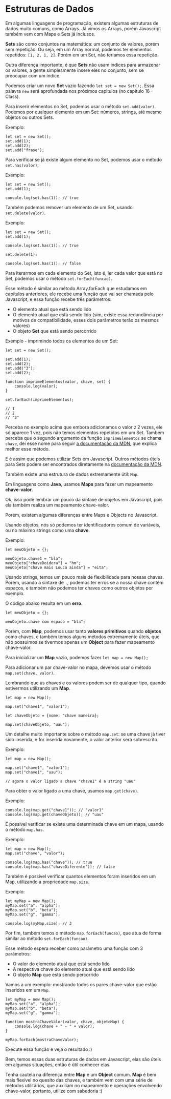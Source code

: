 # Estruturas de Dados

Em algumas linguagens de programação, existem algumas estruturas de dados muito comuns, como Arrays. Já vimos os Arrays, porém Javascript também vem com Maps e Sets já inclusos.

**Sets** são como conjuntos na matemática: um conjunto de valores, porém sem repetição. Ou seja, em um Array normal, podemos ter elementos repetidos: `[1, 2, 1, 2]`. Porém em um Set, não teriamos essa repetição.

Outra diferença importante, é que **Sets** não usam indices para armazenar os valores, a gente simplesmente insere eles no conjunto, sem se preocupar com um índice.

Podemos criar um novo **Set** vazio fazendo `let set = new Set();`. Essa palavra `new` será aprofundada nos próximos capitulos (no capitulo 16 - Class).

Para inserir elementos no Set, podemos usar o método `set.add(valor)`. Podemos por qualquer elemento em um Set: números, strings, até mesmo objetos ou outros Sets.

Exemplo:

```
let set = new Set();
set.add(1);
set.add(2);
set.add("frase");
```

Para verificar se já existe algum elemento no Set, podemos usar o método `set.has(valor)`;

Exemplo:

```
let set = new Set();
set.add(1);

console.log(set.has(1)); // true
```

Também podemos remover um elemento de um Set, usando `set.delete(valor)`.

Exemplo:

```
let set = new Set();
set.add(1);

console.log(set.has(1)); // true

set.delete(1);

console.log(set.has(1)); // false
```

Para iterarmos em cada elemento do Set, isto é, ler cada valor que está no Set, podemos usar o método `set.forEach(funcao)`.

Esse método é similar ao método Array.forEach que estudamos em capitulos anteriores, ele recebe uma função que vai ser chamada pelo Javascript, e essa função recebe três parâmetros:

- O elemento atual que está sendo lido
- O elemento atual que está sendo lido (sim, existe essa redundância por motivos de compatibilidade, esses dois parâmetros terão os mesmos valores)
- O objeto **Set** que está sendo percorrido

Exemplo - imprimindo todos os elementos de um Set:

```
let set = new Set();

set.add(1);
set.add(2);
set.add("3");
set.add(2);

function imprimeElementos(valor, chave, set) {
    console.log(valor);
}

set.forEach(imprimeElementos);

// 1
// 2
// "3"
```

Perceba no exemplo acima que embora adicionamos o valor `2` 2 vezes, ele só aparece 1 vez, pois não temos elementos repetidos em um Set. Também perceba que o segundo argumento da função `imprimeElementos` se chama `chave`, dei esse nome para seguir [a documentação da MDN](https://developer.mozilla.org/en-US/docs/Web/JavaScript/Reference/Global_Objects/Set/forEach), que explica melhor esse método.

E é assim que podemos utilizar Sets em Javascript. Outros métodos úteis para Sets podem ser encontrados diretamente na [documentação da MDN](https://developer.mozilla.org/en-US/docs/Web/JavaScript/Reference/Global_Objects/Set).

Também existe uma estrutura de dados extremamente útil: `Map`.

Em linguagens como **Java**, usamos **Maps** para fazer um mapeamento **chave**-**valor**.

Ok, isso pode lembrar um pouco da sintaxe de objetos em Javascript, pois ela também realiza um mapeamento chave-valor.

Porém, existem algumas diferenças entre Maps e Objects no Javascript.

Usando objetos, nós só podemos ter identificadores comum de variáveis, ou no máximo strings como uma **chave**.

Exemplo:

```
let meuObjeto = {};

meuObjeto.chave1 = "bla";
meuObjeto["chaveDoidera"] = "hm";
meuObjeto["chave mais Louca ainda"] = "eita";
```

Usando strings, temos um pouco mais de flexibilidade para nossas chaves. Porém, usando a sintaxe de `.`, podemos ter erros se a nossa chave contém espaços, e também não podemos ter chaves como outros objetos por exemplo.

O código abaixo resulta em um **erro**.

```
let meuObjeto = {};

meuObjeto.chave com espaco = "bla";
```

Porém, com **Map**, podemos usar tanto **valores primitivos** quando **objetos** como chaves, e também temos alguns métodos extremamente úteis, que não possuimos se tivermos apenas um **Object** para fazer mapeamento chave-valor.

Para inicializar um **Map** vazio, podemos fazer `let map = new Map();`

Para adicionar um par chave-valor no mapa, devemos usar o método `map.set(chave, valor)`.

Lembrando que as chaves e os valores podem ser de qualquer tipo, quando estivermos utilizando um **Map**.

```
let map = new Map();

map.set("chave1", "valor1");

let chaveObjeto = {nome: "chave maneira};

map.set(chaveObjeto, "uau");
```

Um detalhe muito importante sobre o método `map.set`: se uma chave já tiver sido inserida, e for inserida novamente, o valor anterior será sobrescrito.

Exemplo:

```
let map = new Map();

map.set("chave1", "valor1");
map.set("chave1", "uau");

// agora o valor ligado a chave "chave1" é a string "uau"
```

Para obter o valor ligado a uma chave, usamos `map.get(chave)`.

Exemplo:

```
console.log(map.get("chave1")); // "valor1"
console.log(map.get(chaveObjeto)); // "uau"
```

É possível verificar se existe uma determinada chave em um mapa, usando o método `map.has`.

Exemplo:

```
let map = new Map();
map.set("chave", "valor");

console.log(map.has("chave")); // true
console.log(map.has("chaveDiferente")); // false
```

Também é possível verificar quantos elementos foram inseridos em um Map, utilizando a propriedade `map.size`.

Exemplo:

```
let myMap = new Map();
myMap.set("a", "alpha");
myMap.set("b", "beta");
myMap.set("g", "gamma");

console.log(myMap.size); // 3
```

Por fim, também temos o método `map.forEach(funcao)`, que atua de forma similar ao método `set.forEach(funcao)`.

Esse método espera receber como parâmetro uma função com 3 parâmetros:

- O valor do elemento atual que está sendo lido
- A respectiva chave do elemento atual que está sendo lido
- O objeto **Map** que está sendo percorrido

Vamos a um exemplo: mostrando todos os pares chave-valor que estão inseridos em um `Map`.

```
let myMap = new Map();
myMap.set("a", "alpha");
myMap.set("b", "beta");
myMap.set("g", "gamma");

function mostraChaveValor(valor, chave, objetoMap) {
    console.log(chave + " - " + valor);
}

myMap.forEach(mostraChaveValor);
```

Execute essa função e veja o resultado :)

Bem, temos essas duas estruturas de dados em Javascript, elas são úteis em algumas situações, então é útil conhecer elas.

Tenha cautela na diferença entre **Map** e um **Object** comum. **Map** é bem mais flexível no quesito das chaves, e também vem com uma série de métodos utilitários, que auxiliam no mapeamento e operações envolvendo chave-valor, portanto, utilize com sabedoria :)
